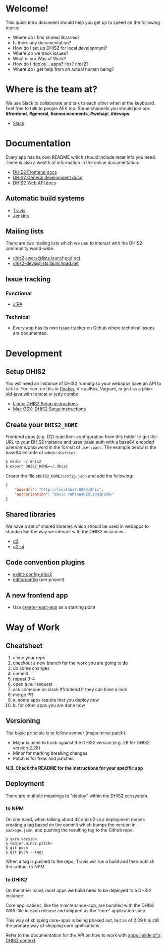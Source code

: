 # Welcome!

This quick intro document should help you get up to speed on the
following topics:

- Where do I find shared libraries?
- Is there any documentation?
- How do I set up DHIS2 for local development?
- Where do we track issues?
- What is our Way of Work?
- How do I deploy... apps? libs? dhis2?
- Where do I get help from an actual human being?

# Where is the team at?

We use Slack to collaborate and talk to each other when at the keyboard. Feel free to talk to people AFK too. Some channels you should join are: **#frontend**, **#general**, **#announcements**, **#webapi**, **#devops**.

- [Slack](https://dhis2.slack.com/)

# Documentation

Every app has its own README which should include most info you need. There is also a wealth of information in 
the online documentation:

- [DHIS2 Frontend docs](https://dhis2.github.io/)
- [DHIS2 General development docs](https://www.dhis2.org/development)
- [DHIS2 Web API docs](https://docs.dhis2.org/master/en/developer/html/webapi.html)

## Automatic build systems

- [Travis](https://travis-ci.org/)
- [Jenkins](https://ci.dhis2.org/)

## Mailing lists

There are two mailing lists which we use to interact with the DHIS2
community world-wide.

- [dhis2-users@lists.launchpad.net](https://lists.launchpad.net/dhis2-users/)
- [dhis2-devs@lists.launchpad.net](https://lists.launchpad.net/dhis2-devs/)

## Issue tracking

### Functional

- [JIRA](http://jira.dhis2.org/)

### Technical

- Every app has its own issue tracker on Github where technical issues
  are documented.

# Development

## Setup DHIS2

You will need an instance of DHIS2 running so your webapps have an API
to talk to. You can run this in
[Docker](https://github.com/dhis2/dhis2-docker), VirtualBox, Vagrant, or
just as a plain-old-java with tomcat or jetty combo.

- [Linux: DHIS2 Setup instructions](dhis2-setup.md#linux-debian-9)
- [Mac OSX: DHIS2 Setup instructions](dhis2-setup.md#mac-osx)

## Create your `DHIS2_HOME`

Frontend apps (e.g. D2) read their configuration from this folder to get the URL
to your DHIS2 instance and uses basic auth with a base64 encoded username/password
in the format of `user:pass`. The example below is the base64 encode of `admin:district`.

```sh
$ mkdir ~/.dhis2
$ export DHIS2_HOME=~/.dhis2
```

Create the file `$DHIS2_HOME/config.json` and add the following:

```json
{
    "baseUrl": "http://localhost:8080/dhis",
    "authorization": "Basic YWRtaW46ZGlzdHJpY3Q="
}
```

## Shared libraries

We have a set of shared libraries which should be used in webapps to
standardise the way we interact with the DHIS2 instances.

- [d2](https://github.com/dhis2/d2)
- [d2-ui](https://github.com/dhis2/d2-ui)

## Code convention plugins

- [eslint-config-dhis2](https://github.com/dhis2/eslint-config-dhis2)
- [editorconfig](https://www.editorconfig.org) (per project)

## A new frontend app

- Use [create-react-app](https://github.com/dhis2/eslint-config-dhis2)
  as a starting point

# Way of Work

## Cheatsheet

1. clone your repo
2. checkout a new branch for the work you are going to do
3. do some changes
4. commit
5. repeat 3-4
6. open a pull request
7. ask someone on slack #frontend if they can have a look
8. merge PR
8. a. some apps require that you deploy now
8. b. for other apps you are done now

## Versioning

The basic principle is to follow semver (major.minor.patch).

- Major is used to track against the DHIS2 version (e.g. 28 for DHIS2 version 2.28)
- Minor for marking breaking changes
- Patch is for fixes and patches

**N.B. Check the README for the instructions for your specific app**

## Deployment

There are multiple meanings to "deploy" within the DHIS2 ecosystem.

### to NPM

On one hand, when talking about d2 and d2-ui a deployment means creating
a tag based on the commit which bumps the version in `package.json`, and
pushing the resulting tag to the Github repo.

```
$ yarn version
% <major.minor.patch>
$ git push
$ git push --tags
```

When a tag is pushed to the repo, Travis will run a build and then
publish the artifact to NPM.

### to DHIS2

On the other hand, most apps we build need to be deployed to a DHIS2
instance.

Core applications, like the maintenance-app, are bundled with the DHIS2
WAR-file in each release and shipped as the "core" application suite.

This way of shipping core-apps is being phased out, but as of 2.29 it is
still the primary way of shipping core applications.

Refer to the documentation for the API on how to work with [apps inside of a DHIS2 context](https://docs.dhis2.org/master/en/developer/html/webapi_apps.html).


